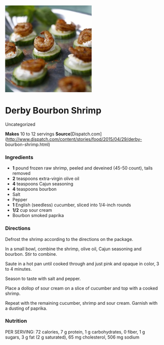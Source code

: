 ﻿

[![](./images/dc3afa57-d60c-410c-b680-35678c3612a3.jpg)](http://www.dispatch.com/content/graphics/2015/04/28/derby-4.jpg?__scale=w:660%2Ch:487%2Ct:1%2Cc:ffffff%2Cq:80%2Cr:1)

#  Derby Bourbon Shrimp

Uncategorized

 **Makes** 10 to 12 servings
**Source**[Dispatch.com](http://www.dispatch.com/content/stories/food/2015/04/29/derby-
bourbon-shrimp.html)

###  Ingredients

  * **1** pound frozen raw shrimp, peeled and deveined (45-50 count), tails removed
  *  **2** teaspoons extra-virgin olive oil
  *  **4** teaspoons Cajun seasoning
  *  **4** teaspoons bourbon
  * Salt
  * Pepper
  *  **1** English (seedless) cucumber, sliced into 1/4-inch rounds
  *  **1/2** cup sour cream
  * Bourbon smoked paprika

###  Directions

Defrost the shrimp according to the directions on the package.

In a small bowl, combine the shrimp, olive oil, Cajun seasoning and bourbon.
Stir to combine.

Saute in a hot pan until cooked through and just pink and opaque in color, 3
to 4 minutes.

Season to taste with salt and pepper.

Place a dollop of sour cream on a slice of cucumber and top with a cooked
shrimp.

Repeat with the remaining cucumber, shrimp and sour cream. Garnish with a
dusting of paprika.

###  Nutrition

PER SERVING: 72 calories, 7 g protein, 1 g carbohydrates, 0 fiber, 1 g sugars,
3 g fat (2 g saturated), 65 mg cholesterol, 506 mg sodium

